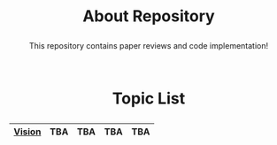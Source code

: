 # <p align='center'>About Repository</p>

<p align='center'>This repository contains paper reviews and code implementation!</p>

<br>

# <p align='center'>Topic List</p>



<div align='center'>

|[Vision](https://github.com/CKtrace/Research-Paper-Review/tree/main/Vision)|TBA|TBA|TBA|TBA|
|:---:|:---:|:---:|:---:|:---:|

</div>

